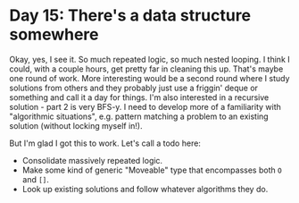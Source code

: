 # Day 15: There's a data structure somewhere

Okay, yes, I see it. So much repeated logic, so much nested looping. I think I could, with a couple hours, get pretty far in cleaning this up. That's maybe one round of work. More interesting would be a second round where I study solutions from others and they probably just use a friggin' deque or something and call it a day for things. I'm also interested in a recursive solution - part 2 is very BFS-y. I need to develop more of a familiarity with "algorithmic situations", e.g. pattern matching a problem to an existing solution (without locking myself in!).

But I'm glad I got this to work. Let's call a todo here:

* Consolidate massively repeated logic.
* Make some kind of generic "Moveable" type that encompasses both `O` and `[]`.
* Look up existing solutions and follow whatever algorithms they do.